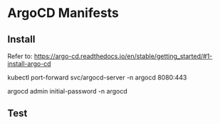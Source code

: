 # ArgoCD Manifests 

## Install

Refer to: https://argo-cd.readthedocs.io/en/stable/getting_started/#1-install-argo-cd

kubectl port-forward svc/argocd-server -n argocd 8080:443

argocd admin initial-password -n argocd

## Test



